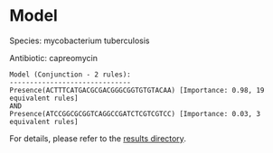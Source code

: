 
# Model

Species: mycobacterium tuberculosis

Antibiotic: capreomycin

```
Model (Conjunction - 2 rules):
------------------------------
Presence(ACTTTCATGACGCGACGGGCGGTGTGTACAA) [Importance: 0.98, 19 equivalent rules]
AND
Presence(ATCCGGCGCGGTCAGGCCGATCTCGTCGTCC) [Importance: 0.03, 3 equivalent rules]

```

For details, please refer to the [results directory](../../../../../results/scm_b/mycobacterium+tuberculosis/capreomycin/repeat_4/).

